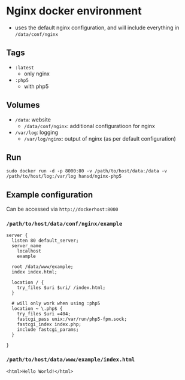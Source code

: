 Nginx docker environment
========================

- uses the default nginx configuration, and will include everything in ```/data/conf/nginx```

Tags
----

- ```:latest```
  - only nginx
- ```:php5```
  - with php5


Volumes
-------

- ```/data```: website
  - ```/data/conf/nginx```: additional configuratioon for nginx
- ```/var/log```: logging
  - ```/var/log/nginx```: output of nginx (as per default configuration) 


Run
---
```
sudo docker run -d -p 8000:80 -v /path/to/host/data:/data -v /path/to/host/log:/var/log hansd/nginx-php5
```

Example configuration 
---------------------

Can be accessed via ```http://dockerhost:8000```

### ```/path/to/host/data/conf/nginx/example```

```
server {
  listen 80 default_server;
  server_name
    localhost
    example

  root /data/www/example;
  index index.html;

  location / {
    try_files $uri $uri/ /index.html;
  }

  # will only work when using :php5
  location ~ \.php$ {
    try_files $uri =404;
    fastcgi_pass unix:/var/run/php5-fpm.sock;
    fastcgi_index index.php;
    include fastcgi_params;
  }

}
```

### ```/path/to/host/data/www/example/index.html```

```
<html>Hello World!</html>
```

